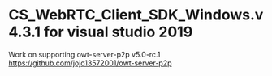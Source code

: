 # CS_WebRTC_Client_SDK_Windows.v4.3.1 for visual studio 2019
Work on supporting owt-server-p2p v5.0-rc.1
https://github.com/jojo13572001/owt-server-p2p
